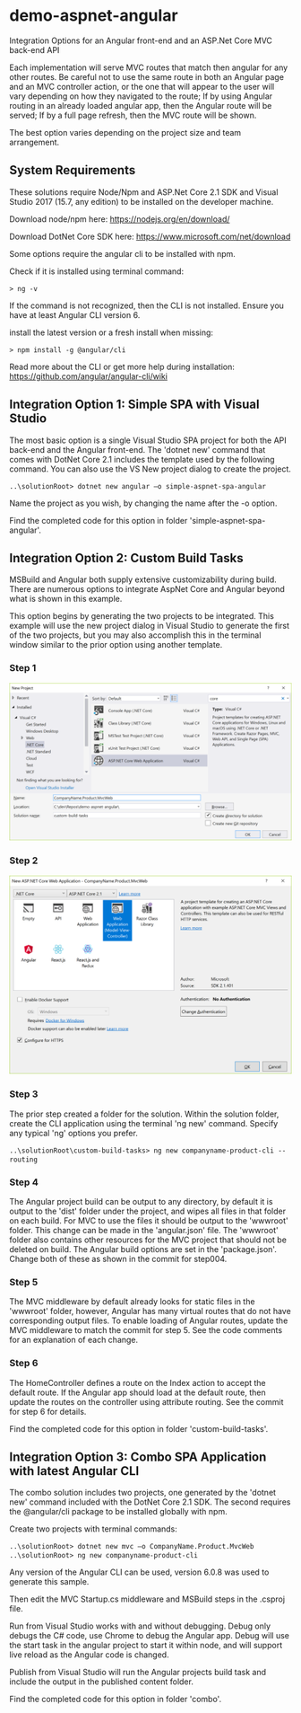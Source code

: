 # demo-aspnet-angular
Integration Options for an Angular front-end and an ASP.Net Core MVC back-end API

Each implementation will serve MVC routes that match then angular for any other routes. Be careful not to use the same route in both an Angular page and an MVC controller action, or the one that will appear to the user will vary depending on how they navigated to the route; If by using Angular routing in an already loaded angular app, then the Angular route will be served; If by a full page refresh, then the MVC route will be shown.

The best option varies depending on the project size and team arrangement.

## System Requirements
These solutions require Node/Npm and ASP.Net Core 2.1 SDK and Visual Studio 2017 (15.7, any edition) to be installed on the developer machine.

Download node/npm here: https://nodejs.org/en/download/

Download DotNet Core SDK here: https://www.microsoft.com/net/download

Some options require the angular cli to be installed with npm.

Check if it is installed using terminal command:

    > ng -v

If the command is not recognized, then the CLI is not installed. Ensure you have at least Angular CLI version 6.

install the latest version or a fresh install when missing:

    > npm install -g @angular/cli
    
Read more about the CLI or get more help during installation:
https://github.com/angular/angular-cli/wiki

## Integration Option 1: Simple SPA with Visual Studio
The most basic option is a single Visual Studio SPA project for both the API back-end and the Angular front-end. The 'dotnet new' command that comes with DotNet Core 2.1 includes the template used by the following command.  You can also use the VS New project dialog to create the project.

    ..\solutionRoot> dotnet new angular –o simple-aspnet-spa-angular

Name the project as you wish, by changing the name after the -o option.

Find the completed code for this option in folder 'simple-aspnet-spa-angular'.

## Integration Option 2: Custom Build Tasks
MSBuild and Angular both supply extensive customizability during build. There are numerous options to integrate AspNet Core and Angular beyond what is shown in this example.

This option begins by generating the two projects to be integrated. This example will use the new  project dialog in Visual Studio to generate the first of the two projects, but you may also accomplish this in the terminal window similar to the prior option using another template.

### Step 1

![new project dialog](./custom-build-tasks-step001.png "Create the project")

### Step 2

![Asp.Net application options dialog](./custom-build-tasks-step002.png "Specify template options")

### Step 3
The prior step created a folder for the solution. Within the solution folder, create the CLI application using the terminal 'ng new' command. Specify any typical 'ng' options you prefer.

    ..\solutionRoot\custom-build-tasks> ng new companyname-product-cli --routing

### Step 4
The Angular project build can be output to any directory, by default it is output to the 'dist' folder under the project,
and wipes all files in that folder on each build. For MVC to use the files it should be output to the 'wwwroot' folder. This change can be made in the 'angular.json' file.  The 'wwwroot' folder also contains other resources for the MVC project that should not be deleted on build. The Angular build options are set in the 'package.json'.  Change both of these as shown in the commit for step004.


### Step 5
The MVC middleware by default already looks for static files in the 'wwwroot' folder, however, Angular has many virtual routes that do not have corresponding output files. To enable loading of Angular routes, update the MVC middleware to match the commit for step 5. See the code comments for an explanation of each change.

### Step 6
The HomeController defines a route on the Index action to accept the default route. If the Angular app should load at the default route, then update the routes on the controller using attribute routing. See the commit for step 6 for details.

Find the completed code for this option in folder 'custom-build-tasks'.

## Integration Option 3: Combo SPA Application with latest Angular CLI
The combo solution includes two projects, one generated by the 'dotnet new' command included with the DotNet Core 2.1 SDK. The second requires the @angular/cli package to be installed globally with npm.

Create two projects with terminal commands:

    ..\solutionRoot> dotnet new mvc –o CompanyName.Product.MvcWeb
    ..\solutionRoot> ng new companyname-product-cli

Any version of the Angular CLI can be used, version 6.0.8 was used to generate this sample.

Then edit the MVC Startup.cs middleware and MSBuild steps in the .csproj file.

Run from Visual Studio works with and without debugging.  Debug only debugs the C# code, use Chrome to debug the Angular app. Debug will use the start task in the angular project to start it within node, and will support live reload as the Angular code is changed.

Publish from Visual Studio will run the Angular projects build task and include the output in the published content folder.

Find the completed code for this option in folder 'combo'.

